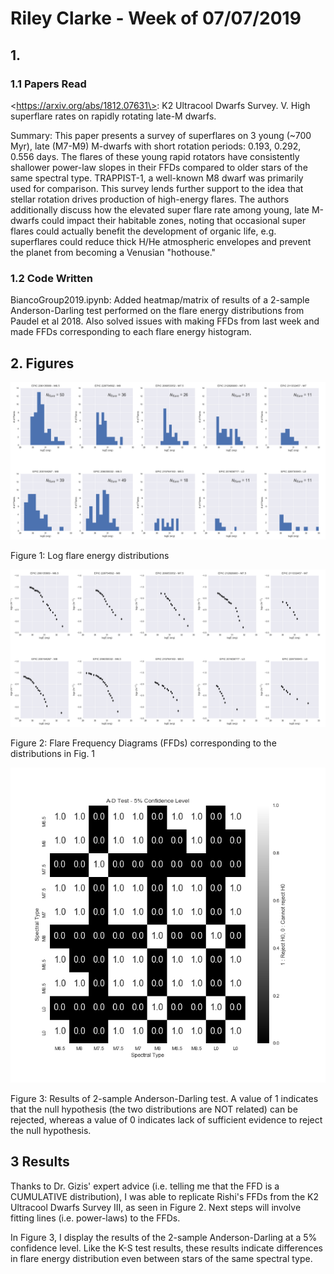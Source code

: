 # Riley Clarke - Week of 07/07/2019

## 1. 

### 1.1 Papers Read

\<https://arxiv.org/abs/1812.07631\>: K2 Ultracool Dwarfs Survey. V. High superflare rates on rapidly rotating late-M dwarfs.  

Summary: This paper presents a survey of superflares on 3 young (~700 Myr), late (M7-M9) M-dwarfs with short rotation periods: 0.193, 0.292, 0.556 days. The flares of these young rapid rotators have consistently shallower power-law slopes in their FFDs compared to older stars of the same spectral type. TRAPPIST-1, a well-known M8 dwarf was primarily used for comparison. This survey lends further support to the idea that stellar rotation drives production of high-energy flares. The authors additionally discuss how the elevated super flare rate among young, late M-dwarfs could impact their habitable zones, noting that occasional super flares could actually benefit the development of organic life, e.g. superflares could reduce thick H/He atmospheric envelopes and prevent the planet from becoming a Venusian "hothouse."

### 1.2 Code Written

BiancoGroup2019.ipynb: Added heatmap/matrix of results of a 2-sample Anderson-Darling test performed on the flare energy distributions from Paudel et al 2018. Also solved issues with making FFDs from last week and made FFDs corresponding to each flare energy histogram.

## 2. Figures

![](Figures/flar_hists.png?raw=true)

Figure 1: Log flare energy distributions

![](Figures/ffds.png?raw=true)

Figure 2: Flare Frequency Diagrams (FFDs) corresponding to the distributions in Fig. 1

![](Figures/ad_map_spec.png?raw=true)

Figure 3: Results of 2-sample Anderson-Darling test. A value of 1 indicates that the null hypothesis (the two distributions are NOT related) can be rejected, whereas a value of 0 indicates lack of sufficient evidence to reject the null hypothesis.

## 3 Results 

Thanks to Dr. Gizis' expert advice (i.e. telling me that the FFD is a CUMULATIVE distribution), I was able to replicate Rishi's FFDs from the K2 Ultracool Dwarfs Survey III, as seen in Figure 2. Next steps will involve fitting lines (i.e. power-laws) to the FFDs.

In Figure 3, I display the results of the 2-sample Anderson-Darling at a 5% confidence level. Like the K-S test results, these results indicate differences in flare energy distribution even between stars of the same spectral type.

